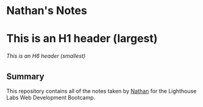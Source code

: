 # Nathan's Notes
# This is an H1 header (largest)
###### This is an H6 header (smallest)
## Summary 

This repository contains all of the notes taken by [Nathan](https://github.com/nathan-judge/lighthouse-web-notes) for the Lighthouse Labs Web Development Bootcamp.
